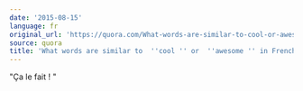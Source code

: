 ```yaml
---
date: '2015-08-15'
language: fr
original_url: 'https://quora.com/What-words-are-similar-to-cool-or-awesome-in-French/answer/Clément-Renaud'
source: quora
title: 'What words are similar to  ''cool '' or  ''awesome '' in French?'
---
```


 "Ça le fait ! "
